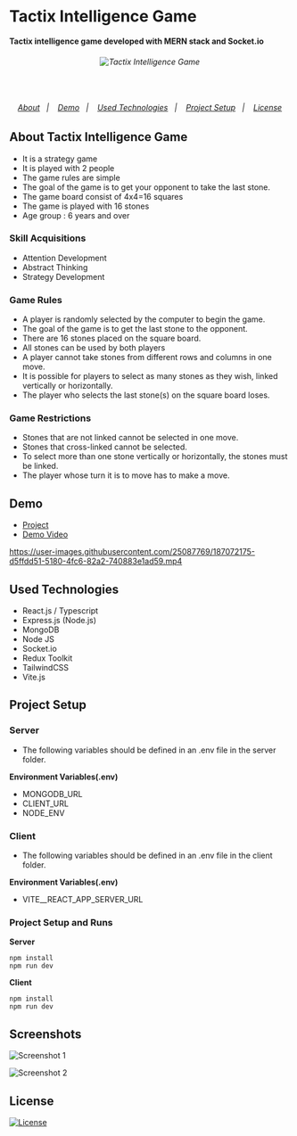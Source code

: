 # Tactix Intelligence Game

**Tactix intelligence game developed with MERN stack and Socket.io**

<h6 align="center">
  <img alt="Tactix Intelligence Game" src="https://user-images.githubusercontent.com/25087769/71783851-c2d21280-2ffd-11ea-9f3b-84b631b3ad01.png"/>
  <br>
  <br>
  <br>
  <br>

  <p align="center">
  <a href="#about">About</a>&nbsp;&nbsp;&nbsp;|&nbsp;&nbsp;&nbsp;
  <a href="#demo">Demo</a>&nbsp;&nbsp;&nbsp;|&nbsp;&nbsp;&nbsp;
  <a href="#used-technologies">Used Technologies</a>&nbsp;&nbsp;&nbsp;|&nbsp;&nbsp;&nbsp;
  <a href="#project-setup">Project Setup</a>&nbsp;&nbsp;&nbsp;|&nbsp;&nbsp;&nbsp;
  <a href="#license">License</a>
  </p>

</h6>

## About Tactix Intelligence Game

* It is a strategy game
* It is played with 2 people
* The game rules are simple
* The goal of the game is to get your opponent to take the last stone.
* The game board consist of 4x4=16 squares
* The game is played with 16 stones
* Age group : 6 years and over

### Skill Acquisitions
* Attention Development
* Abstract Thinking
* Strategy Development

### Game Rules
* A player is randomly selected by the computer to begin the game.
* The goal of the game is to get the last stone to the opponent.
* There are 16 stones placed on the square board.
* All stones can  be used by both players
* A player cannot take stones from different rows and columns in one move.
* It is possible for players to select as many stones as they wish, linked vertically or horizontally.
* The player who selects the last stone(s) on the square board loses.


### Game Restrictions
* Stones that are not linked cannot be selected in one move.
* Stones that cross-linked cannot be selected.
* To select more than one stone vertically or horizontally, the stones must be linked.
* The player whose turn it is to move has to make a move.


## Demo 
* [Project](https://tactixgame.herokuapp.com/)
* [Demo Video](https://youtu.be/CUJQp8WKpYY)

https://user-images.githubusercontent.com/25087769/187072175-d5ffdd51-5180-4fc6-82a2-740883e1ad59.mp4


## Used Technologies
* React.js / Typescript
* Express.js (Node.js)
* MongoDB
* Node JS
* Socket.io
* Redux Toolkit
* TailwindCSS
* Vite.js

## Project Setup

### Server
* The following variables should be defined in an .env file in the server folder.

**Environment Variables(.env)**
* MONGODB_URL
* CLIENT_URL
* NODE_ENV


### Client
* The following variables should be defined in an .env file in the client folder.

**Environment Variables(.env)**
* VITE__REACT_APP_SERVER_URL

### Project Setup and Runs

**Server**

```
npm install 
npm run dev
```

**Client**

```
npm install 
npm run dev
```





## Screenshots

![Screenshot 1](https://user-images.githubusercontent.com/25087769/186766556-39f1e9cf-3557-4673-9c76-c2ae45a2126a.png)

![Screenshot 2](https://user-images.githubusercontent.com/25087769/186766734-f657aef2-e013-4120-a1c8-974fffdba874.png)


## License
[![License](https://img.shields.io/badge/LICENSE-GPL--3.0-orange)](https://github.com/mustafadalga/tactix/blob/main/LICENSE)

